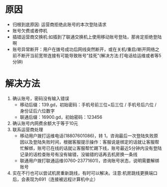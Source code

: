 <!-- TITLE: 故障 691 ISP服务器拒绝访问 -->
<!-- SUBTITLE: 本错误属于移动、联通故障 -->

# 原因

- 归根到底原因: 运营商拒绝此账号的本次登陆请求
- 账号欠费或者停机
- 插错运营商交换机:如插到了联通交换机上使用移动账号登陆，那肯定拒绝登陆啊
- 账号异常断开：用户在拨号成功后网线突然断开，或在关机/重启/断开网络之前不断开当前宽带连接有可能导致账号"挂死"(解决方法:打电话给运维或者等5分钟)


# 解决方法

1. 确认账号，密码没有输入错误  
	- 移动后缀：139.gd，初始密码：手机号前三位+后三位 / 手机号后六位 / 身份证后六位数字  
	- 联通后缀：16900.gd，初始密码：123456  
2. 确认账号内网费余额大于等于10元  
3. 联系运营商处理  
    - 移动用户拨打运维电话(18807601086)，转 1，咨询最后一次登陆失败原因以及登陆失败时间，根据客服提示操作：客服说是绑定的话就让客服帮忙解绑，账号已在线的话就让客服帮忙踢下线，账号最近5分钟内没有登陆记录的话检查账号有没有输错，没输错的话再去机房换一条线
    - 联通用户拨打联通运维(0760-23771601)，咨询账号状态，说明需要解绑账号
4. 实在不行也可以尝试机房重新跳线，有时可以解决。注意:机房跳线更换端口后，会表现为691（连接被远程计算机中止）

